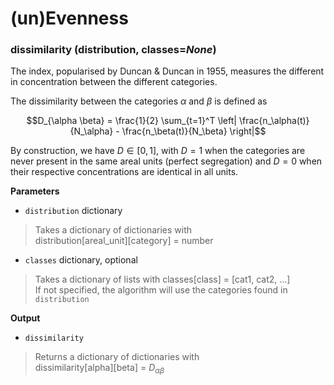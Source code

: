 # (un)Evenness

### **dissimilarity** (distribution, classes=*None*)

The index, popularised by Duncan & Duncan in 1955, measures the different in
concentration between the different categories.

The dissimilarity between the categories $\alpha$ and $\beta$ is defined as

$$D_{\alpha \beta} = \frac{1}{2} \sum_{t=1}^T \left| \frac{n_\alpha(t)}{N_\alpha} - \frac{n_\beta(t)}{N_\beta} \right|$$

By construction, we have $D \in \left[0, 1\right]$, with $D=1$ when the
categories are never present in the same areal units (perfect segregation) and
$D=0$ when their respective concentrations are identical in all units.

**Parameters**

* `distribution`  dictionary
> Takes a dictionary of dictionaries with  
> distribution[areal_unit][category] = number 
* `classes` dictionary, optional
> Takes a dictionary of lists with classes[class] = [cat1, cat2, ...]  
> If not specified, the algorithm will use the categories found in
> `distribution`

**Output**

* `dissimilarity` 
> Returns a dictionary of dictionaries with  
dissimilarity[alpha][beta] = $D_{\alpha \beta}$ 

